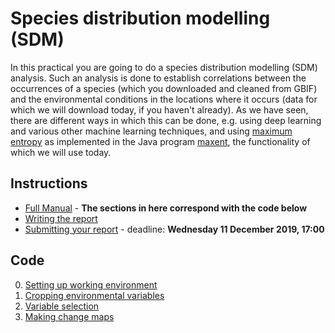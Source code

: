Species distribution modelling (SDM)
====================================

In this practical you are going to do a species distribution modelling (SDM) analysis. Such an analysis
is done to establish correlations between the occurrences of a species (which you downloaded and cleaned
from GBIF) and the environmental conditions in the locations where it occurs (data for which we will 
download today, if you haven't already). As we have seen, there are different ways in which this can be done,
e.g. using deep learning and various other machine learning techniques, and using 
[maximum entropy](https://en.wikipedia.org/wiki/Principle_of_maximum_entropy) as implemented in the Java
program [maxent](https://biodiversityinformatics.amnh.org/open_source/maxent/), the functionality of which
we will use today.

## Instructions

- [Full Manual](Mebioda_PracticalManual_2019.pdf) - **The sections in here correspond with the code below**
- [Writing the report](reporting.md)
- [Submitting your report](https://github.com/naturalis/mebioda/blob/master/doc/week2/w2d3/lecture3.md#exercise-contributing-to-the-course-repository) -
  deadline: **Wednesday 11 December 2019, 17:00**

## Code

0. [Setting up working environment](00_SettingUpWorkEnviroment.R)
1. [Cropping environmental variables](01_CroppingEnvVariables.R)
2. [Variable selection](02_VariableSelection.R)
3. [Making change maps](03_Making_ChangeMaps.R)

<!--

The SDM practical
-----------------

- [Instructions for the practical](SDM_Workshop_MethodsBiodiversity_08_12_17.pdf)
- [R script for clipping and variable selection](RScript_SDM_Workshop_VariableSelection_Clipping.R)

Lecture slides
--------------

- [SDM and its suite of applications](Principles_SDM_Raes_2017.pptx) - Niels Raes
- [Practical uses of SDM: Forecasting](Presentation_SDM_Forecasting_Leon_Marshall_08_12_17.pptx) - Leon Marshall

Background reading
------------------

- [examples of cropping and conversion using various approaches](https://github.com/naturalis/mebioda/blob/master/doc/week2/w2d3/Workflow.md)
- [SDM Manual](SDM_Manual) - A collection of informational tutorial pages on DIVA-GIS and Maxent
- [MAXENT Data](Maxent_data.zip) - A Zip archive with example input data and Maxent 
  analysis results for the species [_Macaranga auriculata_](http://www.asianplant.net/MacMalBorneo/Macaranga%20auriculata.htm)
- a [book chapter](Raes_Aguirre_2018_ch21.pdf) on SDM by Niels Raes and Jesús Aguirre‐Gutiérrez 

-->
